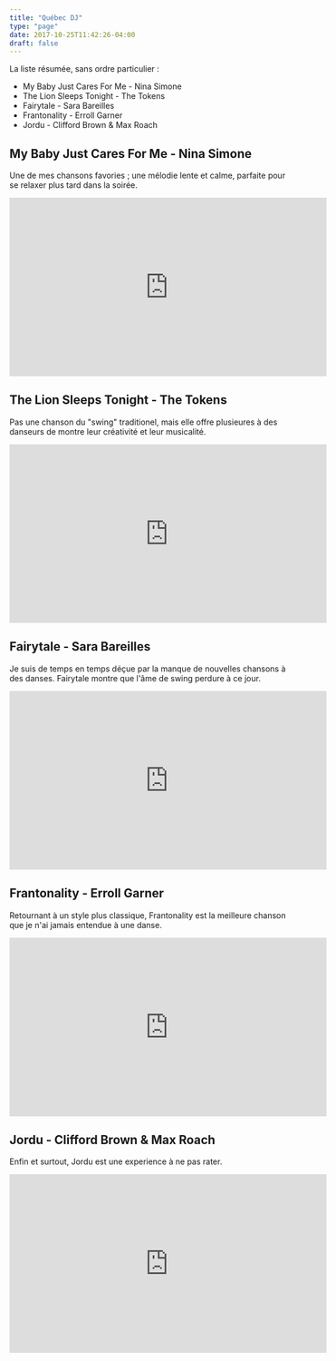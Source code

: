 ```yaml
---
title: "Québec DJ"
type: "page"
date: 2017-10-25T11:42:26-04:00
draft: false
---
```


La liste résumée, sans ordre particulier :

* My Baby Just Cares For Me - Nina Simone
* The Lion Sleeps Tonight - The Tokens
* Fairytale - Sara Bareilles
* Frantonality - Erroll Garner
* Jordu - Clifford Brown & Max Roach

## My Baby Just Cares For Me - Nina Simone

Une de mes chansons favories ; une mélodie lente et calme, parfaite pour se relaxer plus tard dans la soirée.

<iframe width="560" height="315" src="https://www.youtube.com/embed/eYSbUOoq4Vg?rel=0" frameborder="0" allowfullscreen></iframe>

## The Lion Sleeps Tonight - The Tokens

Pas une chanson du "swing" traditionel, mais elle offre plusieures à des danseurs de montre leur créativité et leur musicalité.

<iframe width="560" height="315" src="https://www.youtube.com/embed/OQlByoPdG6c?rel=0" frameborder="0" allowfullscreen></iframe>

## Fairytale - Sara Bareilles

Je suis de temps en temps déçue par la manque de nouvelles chansons à des danses.
Fairytale montre que l'âme de swing perdure à ce jour.

<iframe width="560" height="315" src="https://www.youtube.com/embed/RlFRMM87IU8?rel=0" frameborder="0" allowfullscreen></iframe>

## Frantonality - Erroll Garner

Retournant à un style plus classique, Frantonality est la meilleure chanson que je n'ai jamais entendue à une danse.

<iframe width="560" height="315" src="https://www.youtube.com/embed/tU9YLWLvbmM?rel=0" frameborder="0" allowfullscreen></iframe>

## Jordu - Clifford Brown & Max Roach

Enfin et surtout, Jordu est une experience à ne pas rater.

<iframe width="560" height="315" src="https://www.youtube.com/embed/GslhRUBgXNI?rel=0" frameborder="0" allowfullscreen></iframe>



